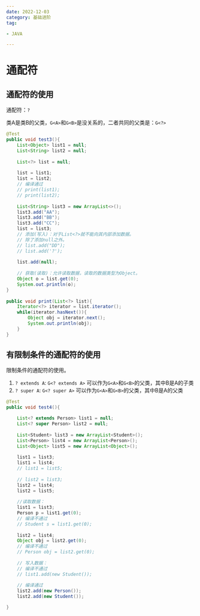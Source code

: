 ```yaml
---
date: 2022-12-03
category: 基础进阶
tag:

- JAVA

---
```


# 通配符

## 通配符的使用

通配符：`?`

类A是类B的父类，`G<A>`和`G<B>`是没关系的，二者共同的父类是：`G<?>`

```java
@Test
public void test3(){
	List<Object> list1 = null;
	List<String> list2 = null;
	
	List<?> list = null;
	
	list = list1;
	list = list2;
	// 编译通过
	// print(list1);
	// print(list2);
	
	List<String> list3 = new ArrayList<>();
	list3.add("AA");
	list3.add("BB");
	list3.add("CC");
	list = list3;
	// 添加(写入)：对于List<?>就不能向其内部添加数据。
	// 除了添加null之外。
	// list.add("DD");
	// list.add('?');
	
	list.add(null);
	
	// 获取(读取)：允许读取数据，读取的数据类型为Object。
	Object o = list.get(0);
	System.out.println(o);
}
	
public void print(List<?> list){
	Iterator<?> iterator = list.iterator();
	while(iterator.hasNext()){
		Object obj = iterator.next();
		System.out.println(obj);
	}
}
```

## 有限制条件的通配符的使用

限制条件的通配符的使用。

1. `? extends A`: `G<? extends A>` 可以作为`G<A>`和`G<B>`的父类，其中B是A的子类
2. `? super A`: `G<? super A>` 可以作为`G<A>`和`G<B>`的父类，其中B是A的父类

```java
@Test
public void test4(){

	List<? extends Person> list1 = null;
	List<? super Person> list2 = null;
	
	List<Student> list3 = new ArrayList<Student>();
	List<Person> list4 = new ArrayList<Person>();
	List<Object> list5 = new ArrayList<Object>();
	
	list1 = list3;
	list1 = list4;
	// list1 = list5;
	
	// list2 = list3;
	list2 = list4;
	list2 = list5;
	
	//读取数据：
	list1 = list3;
	Person p = list1.get(0);
	// 编译不通过
	// Student s = list1.get(0);
	
	list2 = list4;
	Object obj = list2.get(0);
	// 编译不通过
	// Person obj = list2.get(0);
	
	// 写入数据：
	// 编译不通过
	// list1.add(new Student());
	
	// 编译通过
	list2.add(new Person());
	list2.add(new Student());

}	 
```
